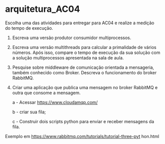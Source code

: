 # arquitetura_AC04

Escolha uma das atividades para entregar para
AC04 e realize a medição do tempo de execução.

1) Escreva uma versão produtor consumidor
multiprocessos.

2) Escreva uma versão multithreads para
calcular a primalidade de vários números. Após
isso, compare o tempo de execução da sua
solução com a solução multiprocessos
apresentada na sala de aula.

3) Pesquise sobre middleware de comunicação
orientada a mensageria, também conhecido
como Broker. Descreva o funcionamento do
broker RabbitMQ.

4) Criar uma aplicação que publica uma mensagem no
broker RabbitMQ e outra que consome a mensagem.

    a - Acessar https://www.cloudamqp.com/

    b - criar sua fila;

    c - Construir dois scripts python para enviar e receber
mensagens da fila.

Exemplo em
https://www.rabbitmq.com/tutorials/tutorial-three-pyt
hon.html